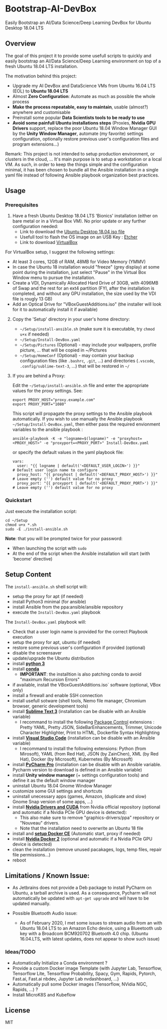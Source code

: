# Bootstrap-AI-DevBox

Easily Bootstrap an AI/Data Science/Deep Learning DevBox for Ubuntu Desktop 18.04 LTS

## Overview

The goal of this project it to provide some usefull scripts to quickly and easily bootstrap an AI/Data Science/Deep Learning environment on top of a fresh Ubuntu 18.04 LTS installation.

The motivation behind this project:
- Upgrade my AI DevBox and DataScience VMs from Ubuntu 16.04 LTS (EOL) to **Ubuntu 18.04 LTS**
- Almost **Zero Configuration**: Automate as much as possible the whole process
- **Make the process repeatable, easy to maintain**, usable (almost?) anywhere and customisable
- Preinstall some popular **Data Scientists tools to be ready to use**
- **Avoid some painfull Ubuntu installations steps** (Proxies, **Nvidia GPU Drivers** support, replace the poor Ubuntu 18.04 Window Manager GUI by the **Unity Window Manager**, automate (my favorite) settings configuration, optionally restore previous user's configuration files and program extensions...)

Remark: This project is not intended to setup production environment, or clusters in the cloud, ... It's main purpose is to setup a workstation or a local VM. As such, in order to keep the things simple and the configuration minimal, it has been chosen to bundle all the Ansible installation in a single yaml file instead of following Ansible playbook organization best practices.


## Usage

### Prerequisites

1. Have a fresh Ubuntu Desktop 18.04 LTS 'Bionics' installation (either on bare metal or in a Virtual Box VM). No prior update or any further configuration needed:
   - Link to download the [Ubuntu Desktop 18.04 iso file](https://ubuntu.com/download/desktop)
   - Usefull tool to flash the OS image on an USB Key : [Etcher](https://www.balena.io/etcher/)
   - Link to download [VirtualBox ](https://www.virtualbox.org/)

For VirtualBox setup, I suggest the following settings:
   - At least 3 cores, 12GB of RAM, 48MB for Video Memory (YMMV)
   - In case the Ubuntu 18 installation would "freeze" (grey display) at some point during the installation, just select "Pause" in the Virtual Box Window menu to pursue the installation.
   - Create a VDI, Dynamically Allocated Hard Drive of 30GB, with 4096MB of Swap and the rest for an ext4 partition (FYI, after the installation is completed, and without any GPU installation, the size used by the VDI file is rougly 13 GB)
   - Add an Optical Drive for "VBoxGuestAdditions.iso" (the installer will look for it to automatically install it if available)

2. Copy the 'Setup' directory in your user's home directory:

     - `~/Setup/install-ansible.sh` (make sure it is executable, try `chmod u+x` if needed)
     - `~/Setup/Install-DevBox.yaml`
     - `~/Setup/Pictures` (Optional) - may include your wallpapers, profile picture, ... that will be copied in ~/Pictures
     - `~/Setup/HomeConf` (Optional) - may contain your backup configuration files (like `.bashrc`, `.git`, ...) and directories (`.vscode`, `.config/sublime-text-3`, ...) that will be restored in `~/`

3. If you are behind a Proxy:

    Edit the `~/Setup/install-ansible.sh` file and enter the appropriate values for the proxy settings. See:

    ```
    export PROXY_HOST="proxy.example.com"
    export PROXY_PORT="1080"

    ```

    This script will propagate the proxy settings to the Ansible playbook automatically. If you wish to use manually the Ansible playbook `~/Setup/Install-DevBox.yaml`, then either pass the required envionment variables to the ansible playbook : 
    
    `ansible-playbook -K -e "logname=$(logname)" -e "proxyhost=<PROXY_HOST>" -e "proxyport=<PROXY_PORT>" Install-DevBox.yaml`
    
    or specify the default values in the yaml playbook file:
    ```
    vars:
      user: "{{ logname | default('<DEFAULT_USER_LOGIN>') }}"          # Default user login name to configure
      proxy_host: "{{ proxyhost | default('<DEFAULT_PROXY_HOST>') }}"  # Leave empty ('') default value for no proxy
      proxy_port: "{{ proxyport | default('<DEFAULT_PROXY_PORT>') }}"  # Leave empty ('') default value for no proxy
    ```


### Quickstart

Just execute the installation script:

```
cd ~/Setup
chmod u+x *.sh
sudo -E ./install-ansible.sh
```

**Note**: that you will be prompted twice for your password:
- When launching the script with `sudo`
- At the end of the script when the Ansible installation will start (with 'become' directive)


## Setup Content

The `install-ansible.sh` shell script will:

- setup the proxy for apt (if needed)
- install Python3 minimal (for ansible)
- install Ansible from the ppa:ansible/ansible repository
- execute the `Install-DevBox.yaml` playbook


The `Install-DevBox.yaml` playbook will:

- Check that a user login name is provided for the correct Playbook execution
- setup the proxy for apt, ubuntu (if needed)
- restore some previous user's configuration if provided (optional)
- disable the screensaver
- update/upgrade the Ubuntu distribution
- install [**python 3**](https://docs.python.org/3.6/index.html)
- install [**conda**](https://docs.conda.io/projects/conda/en/latest/)
   - **IMPORTANT**:  the installtion is also patching conda to avoid "maximum Recursion Errors"
- if available, install the VBoxGuestAdditions.iso` software (optional, VBox only)
- install a firewall and enable SSH connection
- install usefull sotware (shell tools, Nemo file manager, Chromium browser, generic development tools)
- install [**Sublime Text 3**](https://www.sublimetext.com/3) (installation can be disable with an Ansible variable)
  - I recommand to install the following [Package Control](https://packagecontrol.io/installation) extensions : Pretty YAML, Pretty JSON, SideBarEnhancements, Trimmer, Unicode Character Highlighter, Print to HTML, Dockerfile Syntax Highlighting
- install [**Visual Studio Code**](https://code.visualstudio.com/) (installation can be disable with an Ansible variable)
  - I recommand to install the following extensions: Python (from Mirosoft), YAML (from Red Hat), JSON (by ZainChen), XML (by Red Hat), Docker (by Microsoft), Kubernetes (By Microsoft) 
- install [**PyCharm Pro**](https://www.jetbrains.com/pycharm/) (installation can be disable with an Ansible variable. Pycharm version to download is defined in an Ansible variable)
- install **Unity window manager** (+ settings configuration tools) and define it as the default window manager
- uninstall Ubuntu 18.04 Gnome Window Manager
- customize some GUI settings and shortcuts
- uninstall unecessary apps (games, Amazon, (duplicate and slow) Gnome Snap version of some apps, ...)
- install [**Nvidia Drivers and CUDA**](https://docs.nvidia.com/cuda/cuda-installation-guide-linux/index.html) from Nvidia official repository  (optional and automatic if a Nvidia PCIe GPU device is detected):
   - This also make sure to remove "graphics-drivers/ppa" repository or "Nouveau" drivers.
   - Note that the installation need to overwrite an Ubuntu 18 file
- install and [**setup Docker CE**](https://docs.docker.com/install/linux/docker-ce/ubuntu/) (Automatic start, proxy if needed)
- install [**Nvidia Docker 2**](https://github.com/NVIDIA/nvidia-docker) (optional and automatic if a Nvidia PCIe GPU device is detected)
- clean the installation (remove unused pacakages, logs, temp files, repair file permissions...)
- reboot


## Limitations / Known Issue:

- As Jetbrains does not provide a Deb package to install PyCharm on Ubuntu, a tarball archive is used. As a consequence, Pycharm will not automatically be updated with `apt-get upgrade` and will have to be updated manually.

- Possible Bluetooth Audio issue:

  - As of February 2020, I met some issues to stream audio from an with Ubuntu 18.04 LTS to an Amazon Echo device, using a Blueetooth usb key with a Broadcom BCM920702 Bluetooth 4.0 chip. (Ubuntu 16.04.LTS, with latest updates, does not appear to show such issue)

### Ideas/TODO
 - Automatically Initialize a Conda environment ?
 - Provide a custom Docker image Template (with Jupyter Lab, Tensorflow, Tensorflow Lite, Tensorflow Probability, Spacy, Gym, Rapids, Pytorch, Fast.ai, Fast.ai nbdev, Jupyter Lab nvdashboard, ...)
 - Automatically pull some Docker images (Tensorflow, NVidia NGC, Rapids, ...) ?
 - Install MicroK8S and Kubeflow

## License

MIT
